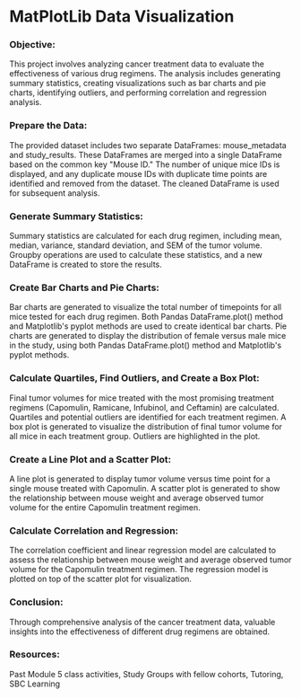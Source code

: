 # MatPlotLib Data Visualization

### Objective:

This project involves analyzing cancer treatment data to evaluate the effectiveness of various drug regimens. The analysis includes generating summary statistics, creating visualizations such as bar charts and pie charts, identifying outliers, and performing correlation and regression analysis.

### Prepare the Data:

The provided dataset includes two separate DataFrames: mouse_metadata and study_results. These DataFrames are merged into a single DataFrame based on the common key "Mouse ID."
The number of unique mice IDs is displayed, and any duplicate mouse IDs with duplicate time points are identified and removed from the dataset. The cleaned DataFrame is used for subsequent analysis.

### Generate Summary Statistics:

Summary statistics are calculated for each drug regimen, including mean, median, variance, standard deviation, and SEM of the tumor volume. Groupby operations are used to calculate these statistics, and a new DataFrame is created to store the results.

### Create Bar Charts and Pie Charts:

Bar charts are generated to visualize the total number of timepoints for all mice tested for each drug regimen. Both Pandas DataFrame.plot() method and Matplotlib's pyplot methods are used to create identical bar charts.
Pie charts are generated to display the distribution of female versus male mice in the study, using both Pandas DataFrame.plot() method and Matplotlib's pyplot methods.

### Calculate Quartiles, Find Outliers, and Create a Box Plot:

Final tumor volumes for mice treated with the most promising treatment regimens (Capomulin, Ramicane, Infubinol, and Ceftamin) are calculated. Quartiles and potential outliers are identified for each treatment regimen.
A box plot is generated to visualize the distribution of final tumor volume for all mice in each treatment group. Outliers are highlighted in the plot.

### Create a Line Plot and a Scatter Plot:

A line plot is generated to display tumor volume versus time point for a single mouse treated with Capomulin.
A scatter plot is generated to show the relationship between mouse weight and average observed tumor volume for the entire Capomulin treatment regimen.

### Calculate Correlation and Regression:

The correlation coefficient and linear regression model are calculated to assess the relationship between mouse weight and average observed tumor volume for the Capomulin treatment regimen. The regression model is plotted on top of the scatter plot for visualization.

### Conclusion:

Through comprehensive analysis of the cancer treatment data, valuable insights into the effectiveness of different drug regimens are obtained. 

### Resources:

Past Module 5 class activities,
Study Groups with fellow cohorts,
Tutoring,
SBC Learning
